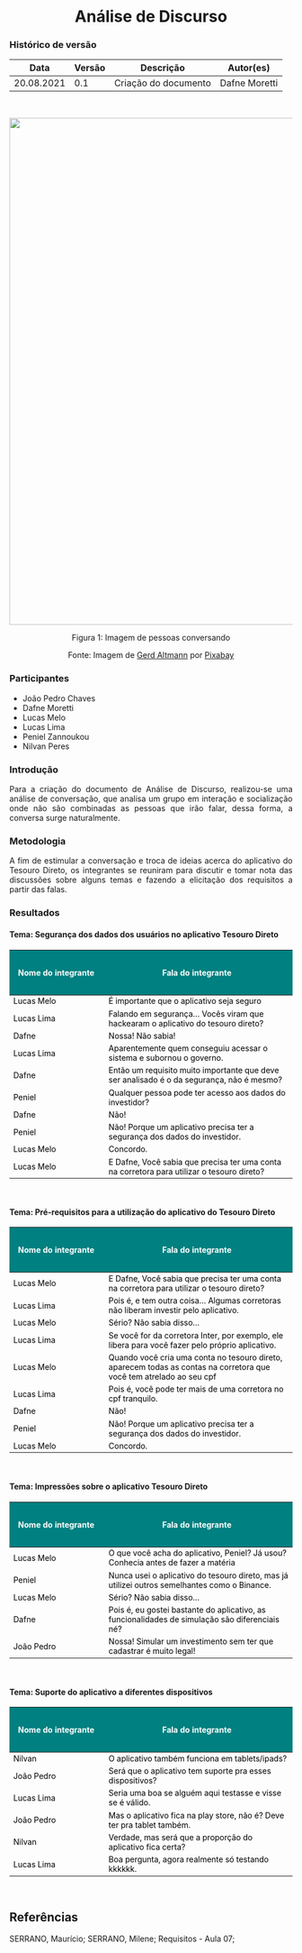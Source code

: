 # <center> Análise de Discurso


### Histórico de versão<br>

|Data | Versão | Descrição | Autor(es)|
| -- | -- | -- | -- |
| 20.08.2021 | 0.1 | Criação do documento | Dafne Moretti|

<br>

<p style="text-align: center"><img src="../assets/analisediscurso-peopletalking.png" width="900px"></p><p style="text-align: center">Figura 1: Imagem de pessoas conversando</p><p style="text-align: center">Fonte: Imagem de <a href="https://pixabay.com/pt/users/geralt-9301/?utm_source=link-attribution&amp;utm_medium=referral&amp;utm_campaign=image&amp;utm_content=2822423">Gerd Altmann</a> por <a href="https://pixabay.com/pt/?utm_source=link-attribution&amp;utm_medium=referral&amp;utm_campaign=image&amp;utm_content=2822423">Pixabay</a></p>

### Participantes

* João Pedro Chaves
* Dafne Moretti
* Lucas Melo
* Lucas Lima
* Peniel Zannoukou
* Nilvan Peres


### Introdução
<div align="justify"> Para a criação do documento de Análise de Discurso, realizou-se uma análise de conversação, que analisa um grupo em interação e socialização onde não são combinadas as pessoas que irão falar, dessa forma, a conversa surge naturalmente.

</div>

### Metodologia
<div align="justify"> A fim de estimular a conversação e troca de ideias acerca do aplicativo do Tesouro Direto, os integrantes se reuniram para discutir e tomar nota das discussões sobre alguns temas e fazendo a elicitação dos requisitos a partir das falas.
</div>

### Resultados
#### Tema: Segurança dos dados dos usuários no aplicativo Tesouro Direto
<div align="justify">
    <table class="table table-striped border" style="font-size: 14px; width:100%;">
    <thead style="background-color: #008080; color: white; height: 2vh;">
        <th style="width: 160px; padding: 0.4rem 0.4rem 0.4rem 0.2rem;">Nome do integrante</th>
        <th style="padding: 0.4rem 0.4rem 0.4rem 0;">Fala do integrante</th>
    </thead>
    <tbody style="color:black;">
        <tr>
            <td>Lucas Melo</td>
            <td>É importante que o aplicativo seja seguro</td>
        </tr>
        <tr>
            <td>Lucas Lima</td>
            <td>Falando em segurança… Vocês viram que hackearam o aplicativo do tesouro direto?</td>
        </tr>
        <tr>
            <td>Dafne</td>
            <td>Nossa! Não sabia!</td>
        </tr>
        <tr>
            <td>Lucas Lima</td>
            <td>Aparentemente quem conseguiu acessar o sistema e subornou o governo.</td>
        </tr>
        <tr>
            <td>Dafne</td>
            <td> Então um requisito muito importante que deve ser analisado é o da segurança, não é mesmo?</td>
        </tr>
        <tr>
            <td>Peniel</td>
            <td>Qualquer pessoa pode ter acesso aos dados do investidor?</td>
        </tr>
        <tr>
            <td>Dafne</td>
            <td>Não!</td>
        </tr>
        <tr>
            <td>Peniel</td>
            <td>Não! Porque um aplicativo precisa ter a segurança dos dados do investidor.</td>
        </tr>
        <tr>
            <td>Lucas Melo</td>
            <td>Concordo.</td>
        </tr>
        <tr>
            <td>Lucas Melo </td>
            <td>E Dafne, Você sabia que precisa ter uma conta na corretora para utilizar o tesouro direto?</td>
        </tr>
    </tbody>
    </table>
</div>
<br>

#### Tema: Pré-requisitos para a utilização do aplicativo do Tesouro Direto
<div align="justify">
    <table class="table table-striped border" style="font-size: 14px; width:100%;">
    <thead style="background-color: #008080; color: white; height: 2vh;">
        <th style="width: 160px; padding: 0.4rem 0.4rem 0.4rem 0.2rem;">Nome do integrante</th>
        <th style="padding: 0.4rem 0.4rem 0.4rem 0;">Fala do integrante</th>
    </thead>
    <tbody style="color:black;">
        <tr>
            <td>Lucas Melo</td>
            <td>E Dafne, Você sabia que precisa ter uma conta na corretora para utilizar o tesouro direto?</td>
        </tr>
        <tr>
            <td>Lucas Lima</td>
            <td>Pois é, e tem outra coisa… Algumas corretoras não liberam investir pelo aplicativo.</td>
        </tr>
        <tr>
            <td>Lucas Melo</td>
            <td>Sério? Não sabia disso…</td>
        </tr>
        <tr>
            <td>Lucas Lima</td>
            <td> Se você for da corretora Inter, por exemplo, ele libera para você fazer pelo próprio aplicativo.</td>
        </tr>
        <tr>
            <td>Lucas Melo</td>
            <td> Quando você cria uma conta no tesouro direto, aparecem todas as contas na corretora que você tem atrelado ao seu cpf</td>
        </tr>
        <tr>
            <td>Lucas Lima</td>
            <td>Pois é, você pode ter mais de uma corretora no cpf tranquilo.</td>
        </tr>
        <tr>
            <td>Dafne</td>
            <td>Não!</td>
        </tr>
        <tr>
            <td>Peniel</td>
            <td>Não! Porque um aplicativo precisa ter a segurança dos dados do investidor.</td>
        </tr>
        <tr>
            <td>Lucas Melo</td>
            <td>Concordo.</td>
        </tr>
    </tbody>
    </table>
</div>
<br>

#### Tema: Impressões sobre o aplicativo Tesouro Direto
<div align="justify">
    <table class="table table-striped border" style="font-size: 14px; width:100%;">
    <thead style="background-color: #008080; color: white; height: 2vh;">
        <th style="width: 160px; padding: 0.4rem 0.4rem 0.4rem 0.2rem;">Nome do integrante</th>
        <th style="padding: 0.4rem 0.4rem 0.4rem 0;">Fala do integrante</th>
    </thead>
    <tbody style="color:black;">
        <tr>
            <td>Lucas Melo</td>
            <td>O que você acha do aplicativo, Peniel? Já usou? Conhecia antes de fazer a matéria</td>
        </tr>
        <tr>
            <td>Peniel</td>
            <td>Nunca usei o aplicativo do tesouro direto, mas já utilizei outros semelhantes como o Binance.</td>
        </tr>
        <tr>
            <td>Lucas Melo</td>
            <td>Sério? Não sabia disso…</td>
        </tr>
        <tr>
            <td>Dafne</td>
            <td>Pois é, eu gostei bastante do aplicativo, as funcionalidades de simulação são diferenciais né?</td>
        </tr>
        <tr>
            <td>João Pedro</td>
            <td>Nossa! Simular um investimento sem ter que cadastrar é muito legal!</td>
        </tr>
    </tbody>
    </table>
</div>
<br>

#### Tema: Suporte do aplicativo a diferentes dispositivos
<div align="justify">
    <table class="table table-striped border" style="font-size: 14px; width:100%;">
    <thead style="background-color: #008080; color: white; height: 2vh;">
        <th style="width: 160px; padding: 0.4rem 0.4rem 0.4rem 0.2rem;">Nome do integrante</th>
        <th style="padding: 0.4rem 0.4rem 0.4rem 0;">Fala do integrante</th>
    </thead>
    <tbody style="color:black;">
        <tr>
            <td>Nilvan</td>
            <td>O aplicativo também funciona em tablets/ipads?</td>
        </tr>
        <tr>
            <td>João Pedro</td>
            <td>Será que o aplicativo tem suporte pra esses dispositivos?</td>
        </tr>
        <tr>
            <td>Lucas Lima</td>
            <td>Seria uma boa se alguém aqui testasse e visse se é válido.</td>
        </tr>
        <tr>
            <td>João Pedro</td>
            <td>Mas o aplicativo fica na play store, não é? Deve ter pra tablet também.</td>
        </tr>
        <tr>
            <td>Nilvan</td>
            <td>Verdade, mas será que a proporção do aplicativo fica certa?</td>
        </tr>
        <tr>
            <td>Lucas Lima</td>
            <td>Boa pergunta, agora realmente só testando kkkkkk.</td>
        </tr>
    </tbody>
    </table>
</div>
<br>



## Referências
SERRANO, Maurício; SERRANO, Milene; Requisitos - Aula 07;
